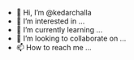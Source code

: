 - 👋 Hi, I’m @kedarchalla
- 👀 I’m interested in ...
- 🌱 I’m currently learning ...
- 💞️ I’m looking to collaborate on ...
- 📫 How to reach me ...

<!---
kedarchalla/kedarchalla is a ✨ special ✨ repository because its `README.md` (this file) appears on your GitHub profile.
You can click the Preview link to take a look at your changes.
--->
